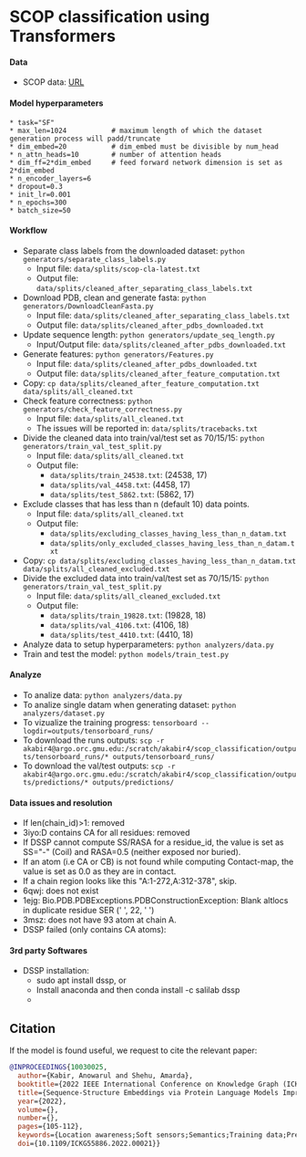 # SCOP classification using Transformers

#### Data
* SCOP data: [URL](https://scop.mrc-lmb.cam.ac.uk/files/scop-cla-latest.txt)

#### Model hyperparameters
    * task="SF"
    * max_len=1024           # maximum length of which the dataset generation process will padd/truncate
    * dim_embed=20           # dim_embed must be divisible by num_head
    * n_attn_heads=10        # number of attention heads
    * dim_ff=2*dim_embed     # feed forward network dimension is set as 2*dim_embed
    * n_encoder_layers=6
    * dropout=0.3
    * init_lr=0.001
    * n_epochs=300
    * batch_size=50


#### Workflow
* Separate class labels from the downloaded dataset: `python generators/separate_class_labels.py`
    * Input file: `data/splits/scop-cla-latest.txt`
    * Output file: `data/splits/cleaned_after_separating_class_labels.txt`
* Download PDB, clean and generate fasta: `python generators/DownloadCleanFasta.py`
    * Input file: `data/splits/cleaned_after_separating_class_labels.txt`
    * Output file: `data/splits/cleaned_after_pdbs_downloaded.txt`
* Update sequence length: `python generators/update_seq_length.py`
    * Input/Output file: `data/splits/cleaned_after_pdbs_downloaded.txt`
* Generate features: `python generators/Features.py`
    * Input file: `data/splits/cleaned_after_pdbs_downloaded.txt`
    * Output file: `data/splits/cleaned_after_feature_computation.txt`
* Copy: `cp data/splits/cleaned_after_feature_computation.txt data/splits/all_cleaned.txt`
* Check feature correctness: `python generators/check_feature_correctness.py`
    * Input file: `data/splits/all_cleaned.txt`
    * The issues will be reported in: `data/splits/tracebacks.txt`
* Divide the cleaned data into train/val/test set as 70/15/15: `python generators/train_val_test_split.py`
    * Input file: `data/splits/all_cleaned.txt`
    * Output file:
        * `data/splits/train_24538.txt`: (24538, 17)
        * `data/splits/val_4458.txt`: (4458, 17)
        * `data/splits/test_5862.txt`: (5862, 17)
* Exclude classes that has less than n (default 10) data points.
    * Input file: `data/splits/all_cleaned.txt`
    * Output file: 
        * `data/splits/excluding_classes_having_less_than_n_datam.txt`
        * `data/splits/only_excluded_classes_having_less_than_n_datam.txt`
* Copy: `cp data/splits/excluding_classes_having_less_than_n_datam.txt data/splits/all_cleaned_excluded.txt`
* Divide the excluded data into train/val/test set as 70/15/15: `python generators/train_val_test_split.py`
    * Input file: `data/splits/all_cleaned_excluded.txt`
    * Output file:
        * `data/splits/train_19828.txt`: (19828, 18)  
        * `data/splits/val_4106.txt`: (4106, 18)
        * `data/splits/test_4410.txt`: (4410, 18)
* Analyze data to setup hyperparameters: `python analyzers/data.py`
* Train and test the model: `python models/train_test.py`

#### Analyze
* To analize data: `python analyzers/data.py`
* To analize single datam when generating dataset: `python analyzers/dataset.py`
* To vizualize the training progress: `tensorboard --logdir=outputs/tensorboard_runs/`
* To download the runs outputs: `scp -r akabir4@argo.orc.gmu.edu:/scratch/akabir4/scop_classification/outputs/tensorboard_runs/* outputs/tensorboard_runs/`
* To download the val/test outputs: `scp -r akabir4@argo.orc.gmu.edu:/scratch/akabir4/scop_classification/outputs/predictions/* outputs/predictions/`

#### Data issues and resolution
* If len(chain_id)>1: removed
* 3iyo:D contains CA for all residues: removed
* If DSSP cannot compute SS/RASA for a residue_id, the value is set as SS="-" (Coil) and RASA=0.5 (neither exposed nor buried).
* If an atom (i.e CA or CB) is not found while computing Contact-map, the value is set as 0.0 as they are in contact.
* If a chain region looks like this "A:1-272,A:312-378", skip.
* 6qwj: does not exist
* 1ejg: Bio.PDB.PDBExceptions.PDBConstructionException: Blank altlocs in duplicate residue SER (' ', 22, ' ')
* 3msz: does not have 93 atom at chain A.
* DSSP failed (only contains CA atoms):

#### 3rd party Softwares
* DSSP installation: 
    * sudo apt install dssp, or
    * Install anaconda and then conda install -c salilab dssp
    * 
## Citation
If the model is found useful, we request to cite the relevant paper:
```bibtex
@INPROCEEDINGS{10030025,
  author={Kabir, Anowarul and Shehu, Amarda},
  booktitle={2022 IEEE International Conference on Knowledge Graph (ICKG)}, 
  title={Sequence-Structure Embeddings via Protein Language Models Improve on Prediction Tasks}, 
  year={2022},
  volume={},
  number={},
  pages={105-112},
  keywords={Location awareness;Soft sensors;Semantics;Training data;Predictive models;Transformers;Protein sequence;Protein language model;Transformer;Sequence structure transformer;Protein function;superfamily},
  doi={10.1109/ICKG55886.2022.00021}}
```
